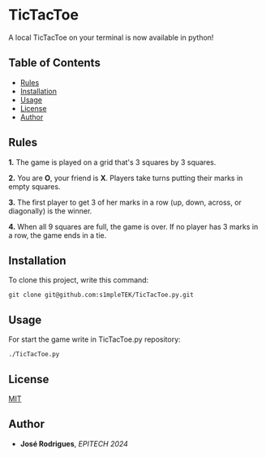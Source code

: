 # TicTacToe

A local TicTacToe on your terminal is now available in python!

## Table of Contents

- [Rules](https://github.com/s1mpleTEK/TicTacToe.py#rules)
- [Installation](https://github.com/s1mpleTEK/TicTacToe.py#installation)
- [Usage](https://github.com/s1mpleTEK/TicTacToe.py#usage)
- [License](https://github.com/s1mpleTEK/TicTacToe.py#license)
- [Author](https://github.com/s1mpleTEK/TicTacToe.py#author)

## Rules


**1.**  The game is played on a grid that's 3 squares by 3 squares.

**2.**  You are  **O**, your friend is  **X**. Players take turns putting their marks in empty squares.

**3.**  The first player to get 3 of her marks in a row (up, down, across, or diagonally) is the winner.

**4.**  When all 9 squares are full, the game is over. If no player has 3 marks in a row, the game ends in a tie.

## Installation

To clone this project, write this command:
```
git clone git@github.com:s1mpleTEK/TicTacToe.py.git
```

## Usage

For start the game write in TicTacToe.py repository:
```
./TicTacToe.py
```

## License

[MIT](https://github.com/s1mpleTEK/TicTacToe.py/blob/master/LICENSE)

## Author

* **José Rodrigues**, *EPITECH 2024*
